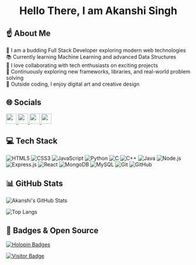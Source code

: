 
<h1 align="center">Hello There, I am Akanshi Singh</h1>

## ☝️ About Me

🔭 I am a budding Full Stack Developer exploring modern web technologies  
📚 Currently learning Machine Learning and advanced Data Structures  
🤝 I love collaborating with tech enthusiasts on exciting projects  
🌱 Continuously exploring new frameworks, libraries, and real-world problem solving  
🎨 Outside coding, I enjoy digital art and creative design  



## 🌐 Socials

<a href="https://www.linkedin.com/in/akanshi-singh/">
  <img src="https://img.shields.io/badge/LinkedIn-0A66C2?style=for-the-badge&logo=linkedin&logoColor=white" height="28"/>
</a>
<a href="https://www.instagram.com/akanshi-singh/">
  <img src="https://img.shields.io/badge/Instagram-E4405F?style=for-the-badge&logo=instagram&logoColor=white" height="28"/>
</a>
<a href="https://x.com/akanshii1512">
  <img src="https://img.shields.io/badge/X-000000?style=for-the-badge&logo=x&logoColor=white" height="28"/>
</a>
<a href="mailto:akanshisingh7@gmail.com">
  <img src="https://img.shields.io/badge/Email-D14836?style=for-the-badge&logo=gmail&logoColor=white" height="28"/>
</a>

## 💻 Tech Stack

![HTML5](https://img.shields.io/badge/html5-%23E34F26.svg?style=for-the-badge&logo=html5&logoColor=white)
![CSS3](https://img.shields.io/badge/css3-%231572B6.svg?style=for-the-badge&logo=css3&logoColor=white)
![JavaScript](https://img.shields.io/badge/javascript-%23323330.svg?style=for-the-badge&logo=javascript&logoColor=%23F7DF1E)
![Python](https://img.shields.io/badge/python-3670A0?style=for-the-badge&logo=python&logoColor=ffdd54)
![C](https://img.shields.io/badge/c-%2300599C.svg?style=for-the-badge&logo=c&logoColor=white)
![C++](https://img.shields.io/badge/c++-%2300599C.svg?style=for-the-badge&logo=c%2B%2B&logoColor=white)
![Java](https://img.shields.io/badge/java-%23ED8B00.svg?style=for-the-badge&logo=openjdk&logoColor=white)
![Node.js](https://img.shields.io/badge/node.js-6DA55F?style=for-the-badge&logo=node.js&logoColor=white)
![Express.js](https://img.shields.io/badge/express.js-%23404d59.svg?style=for-the-badge&logo=express&logoColor=%2361DAFB)
![React](https://img.shields.io/badge/react-%2320232a.svg?style=for-the-badge&logo=react&logoColor=%2361DAFB)
![MongoDB](https://img.shields.io/badge/mongodb-%234ea94b.svg?style=for-the-badge&logo=mongodb&logoColor=white)
![MySQL](https://img.shields.io/badge/mysql-4479A1.svg?style=for-the-badge&logo=mysql&logoColor=white)
![Git](https://img.shields.io/badge/git-%23F05033.svg?style=for-the-badge&logo=git&logoColor=white)
![GitHub](https://img.shields.io/badge/github-%23121011.svg?style=for-the-badge&logo=github&logoColor=white)

## 📊 GitHub Stats

![Akanshi's GitHub Stats](https://github-readme-stats.vercel.app/api?username=akanshii15&show_icons=true&theme=tokyonight)  

![Top Langs](https://github-readme-stats.vercel.app/api/top-langs/?username=akanshii15&layout=compact&theme=tokyonight)  

## 🎉 Badges & Open Source

[![Holopin Badges](https://holopin.me/akanshii15)](https://holopin.io/@akanshii15)

[![Visitor Badge](https://api.visitorbadge.io/api/VisitorHit?user=akanshii15&repo=akanshii15&countColor=%237B1E7A)](https://github.com/akanshii15)

